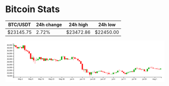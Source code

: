 # Bitcoin Stats

BTC/USDT|24h change|24h high|24h low|
|---|---|---|---|
|$23145.75|2.72%|$23472.86|$22450.00|

<img src="./chart.svg">
